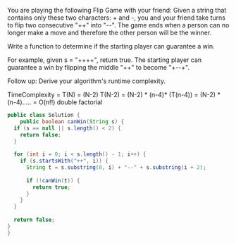 You are playing the following Flip Game with your friend: Given a string that contains only these two characters: + and -, you and your friend take turns to flip two consecutive "++" into "--". The game ends when a person can no longer make a move and therefore the other person will be the winner.

Write a function to determine if the starting player can guarantee a win.

For example, given s = "++++", return true. The starting player can guarantee a win by flipping the middle "++" to become "+--+".

Follow up:
Derive your algorithm's runtime complexity.

TimeComplexity = T(N) = (N-2) T(N-2)  = (N-2) * (n-4)* (T(n-4))  = (N-2) * (n-4).....  = O(n!!) double factorial

```java
public class Solution {
    public boolean canWin(String s) {
  if (s == null || s.length() < 2) {
    return false;
  }
    
  for (int i = 0; i < s.length() - 1; i++) {
    if (s.startsWith("++", i)) {
      String t = s.substring(0, i) + "--" + s.substring(i + 2);
      
      if (!canWin(t)) {
        return true;
      }
    }
  }
    
  return false;
}
}
```
